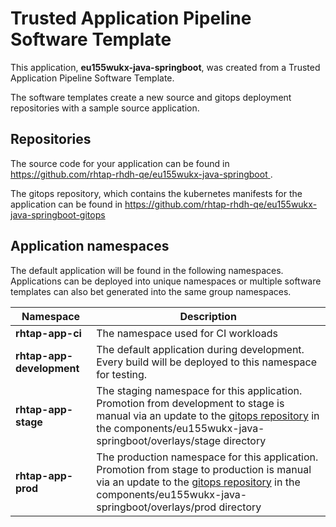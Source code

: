 # Trusted Application Pipeline Software Template

This application, **eu155wukx-java-springboot**, was created from a Trusted Application Pipeline Software Template.

The software templates create a new source and gitops deployment repositories with a sample source application. 

## Repositories

The source code for your application can be found in [https://github.com/rhtap-rhdh-qe/eu155wukx-java-springboot ](https://github.com/rhtap-rhdh-qe/eu155wukx-java-springboot ).
 
The gitops repository, which contains the kubernetes manifests for the application can be found in 
[https://github.com/rhtap-rhdh-qe/eu155wukx-java-springboot-gitops ](https://github.com/rhtap-rhdh-qe/eu155wukx-java-springboot-gitops ) 

## Application namespaces 

The default application will be found in the following namespaces. Applications can be deployed into unique namespaces or multiple software templates can also bet generated into the same group namespaces.  

|  Namespace   |  Description   |  
| -------- | -------- |
| **rhtap-app-ci** | The namespace used for CI workloads |
| **rhtap-app-development** | The default application during development. Every build will be deployed to this namespace for testing. |
| **rhtap-app-stage** | The staging namespace for this application. Promotion from development to stage is manual via an update to the [gitops repository](https://github.com/rhtap-rhdh-qe/eu155wukx-java-springboot-gitops ) in the components/eu155wukx-java-springboot/overlays/stage directory |
| **rhtap-app-prod** | The production namespace for this application. Promotion from stage to production is manual via an update to the [gitops repository](https://github.com/rhtap-rhdh-qe/eu155wukx-java-springboot-gitops ) in the components/eu155wukx-java-springboot/overlays/prod directory |